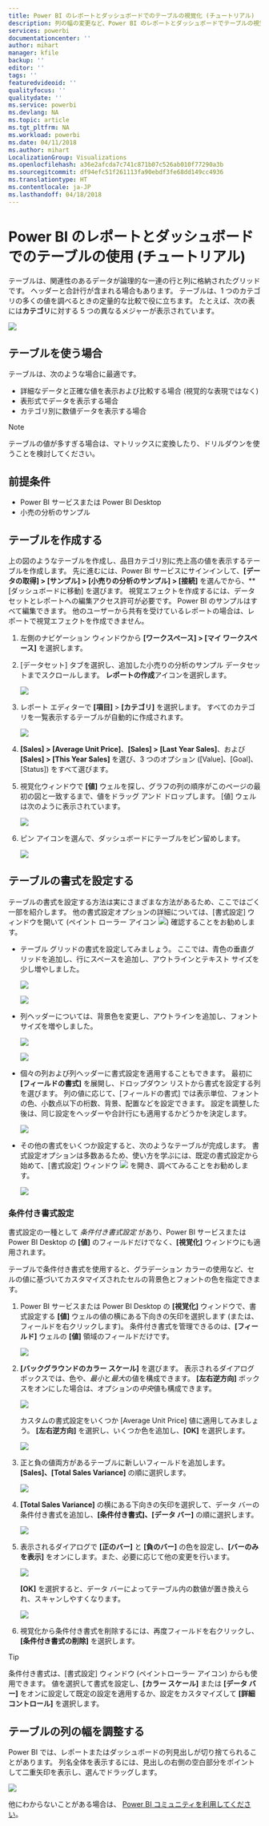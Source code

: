 ```yaml
---
title: Power BI のレポートとダッシュボードでのテーブルの視覚化 (チュートリアル)
description: 列の幅の変更など、Power BI のレポートとダッシュボードでテーブルの視覚化を使うときのチュートリアルです。
services: powerbi
documentationcenter: ''
author: mihart
manager: kfile
backup: ''
editor: ''
tags: ''
featuredvideoid: ''
qualityfocus: ''
qualitydate: ''
ms.service: powerbi
ms.devlang: NA
ms.topic: article
ms.tgt_pltfrm: NA
ms.workload: powerbi
ms.date: 04/11/2018
ms.author: mihart
LocalizationGroup: Visualizations
ms.openlocfilehash: a36e2afcda7c741c871b07c526ab010f77290a3b
ms.sourcegitcommit: df94efc51f261113fa90ebdf3fe68dd149cc4936
ms.translationtype: HT
ms.contentlocale: ja-JP
ms.lasthandoff: 04/18/2018
---
```

# <a name="working-with-tables-in-power-bi-reports-and-dashboards-tutorial"></a>Power BI のレポートとダッシュボードでのテーブルの使用 (チュートリアル)
テーブルは、関連性のあるデータが論理的な一連の行と列に格納されたグリッドです。 ヘッダーと合計行が含まれる場合もあります。 テーブルは、1 つのカテゴリの多くの値を調べるときの定量的な比較で役に立ちます。 たとえば、次の表には**カテゴリ**に対する 5 つの異なるメジャーが表示されています。

![](media/power-bi-visualization-tables/table.png)

## <a name="when-to-use-a-table"></a>テーブルを使う場合
テーブルは、次のような場合に最適です。

* 詳細なデータと正確な値を表示および比較する場合 (視覚的な表現ではなく)
* 表形式でデータを表示する場合
* カテゴリ別に数値データを表示する場合   

> [!NOTE]
> テーブルの値が多すぎる場合は、マトリックスに変換したり、ドリルダウンを使うことを検討してください。
> 
> 
## <a name="prerequisites"></a>前提条件
 - Power BI サービスまたは Power BI Desktop
 - 小売の分析のサンプル


## <a name="create-a-table"></a>テーブルを作成する
上の図のようなテーブルを作成し、品目カテゴリ別に売上高の値を表示するテーブルを作成します。 先に進むには、Power BI サービスにサインインして、**[データの取得] \> [サンプル] \> [小売りの分析のサンプル] > [接続]** を選んでから、**[ダッシュボードに移動] を選びます。 視覚エフェクトを作成するには、データセットとレポートへの編集アクセス許可が必要です。 Power BI のサンプルはすべて編集できます。 他のユーザーから共有を受けているレポートの場合は、レポートで視覚エフェクトを作成できません。

1. 左側のナビゲーション ウィンドウから **[ワークスペース] > [マイ ワークスペース]** を選択します。    
2. [データセット] タブを選択し、追加した小売りの分析のサンプル データセットまでスクロールします。  **レポートの作成**アイコンを選択します。
   
    ![](media/power-bi-visualization-tables/power-bi-create-report.png)
2. レポート エディターで **[項目]** > **[カテゴリ]** を選択します。  すべてのカテゴリを一覧表示するテーブルが自動的に作成されます。
   
    ![](media/power-bi-visualization-tables/power-bi-table1.png)
3. **[Sales] > [Average Unit Price]**、**[Sales] > [Last Year Sales]**、および **[Sales] > [This Year Sales]** を選び、3 つのオプション ([Value]、[Goal]、[Status]) をすべて選びます。   
4. 視覚化ウィンドウで **[値]** ウェルを探し、グラフの列の順序がこのページの最初の図と一致するまで、値をドラッグ アンド ドロップします。  [値] ウェルは次のように表示されています。
   
    ![](media/power-bi-visualization-tables/power-bi-table2.png)
5. ピン アイコンを選んで、ダッシュボードにテーブルをピン留めします。  
   
     ![](media/power-bi-visualization-tables/pbi_pintile.png)

## <a name="format-the-table"></a>テーブルの書式を設定する
テーブルの書式を設定する方法は実にさまざまな方法があるため、ここではごく一部を紹介します。 他の書式設定オプションの詳細については、[書式設定] ウィンドウを開いて (ペイント ローラー アイコン ![](media/power-bi-visualization-tables/power-bi-format.png)) 確認することをお勧めします。

* テーブル グリッドの書式を設定してみましょう。 ここでは、青色の垂直グリッドを追加し、行にスペースを追加し、アウトラインとテキスト サイズを少し増やしました。
  
    ![](media/power-bi-visualization-tables/power-bi-table-gridnew.png)
  
    ![](media/power-bi-visualization-tables/power-bi-table-grid3.png)
* 列ヘッダーについては、背景色を変更し、アウトラインを追加し、フォント サイズを増やしました。 
  
    ![](media/power-bi-visualization-tables/power-bi-table-column-headers.png)

  
    ![](media/power-bi-visualization-tables/power-bi-table-column2.png)

* 個々の列および列ヘッダーに書式設定を適用することもできます。 最初に **[フィールドの書式]** を展開し、ドロップダウン リストから書式を設定する列を選びます。 列の値に応じて、[フィールドの書式] では表示単位、フォントの色、小数点以下の桁数、背景、配置などを設定できます。 設定を調整した後は、同じ設定をヘッダーや合計行にも適用するかどうかを決定します。

    ![](media/power-bi-visualization-tables/power-bi-field-formatting.png)

* その他の書式をいくつか設定すると、次のようなテーブルが完成します。 書式設定オプションは多数あるため、使い方を学ぶには、既定の書式設定から始めて、[書式設定] ウィンドウ ![](media/power-bi-visualization-tables/power-bi-format.png) を開き、調べてみることをお勧めします。 
  
    ![](media/power-bi-visualization-tables/power-bi-table-format.png)

### <a name="conditional-formatting"></a>条件付き書式設定
書式設定の一種として *条件付き書式設定* があり、Power BI サービスまたは Power BI Desktop の **[値]** のフィールドだけでなく、**[視覚化]** ウィンドウにも適用されます。 

テーブルで条件付き書式を使用すると、グラデーション カラーの使用など、セルの値に基づいてカスタマイズされたセルの背景色とフォントの色を指定できます。 

1. Power BI サービスまたは Power BI Desktop の **[視覚化]** ウィンドウで、書式設定する **[値]** ウェルの値の横にある下向きの矢印を選択します (または、フィールドを右クリックします)。 条件付き書式を管理できるのは、**[フィールド]** ウェルの **[値]** 領域のフィールドだけです。
   
    ![](media/power-bi-visualization-tables/power-bi-conditional-formatting-background.png)
2. **[バックグラウンドのカラー スケール]** を選びます。 表示されるダイアログ ボックスでは、色や、*最小*と*最大*の値を構成できます。 **[左右逆方向]** ボックスをオンにした場合は、オプションの*中央*値も構成できます。
   
    ![](media/power-bi-visualization-tables/power-bi-conditional-formatting-background2.png)
   
    カスタムの書式設定をいくつか [Average Unit Price] 値に適用してみましょう。 **[左右逆方向]** を選択し、いくつか色を追加し、**[OK]** を選択します。 
   
    ![](media/power-bi-visualization-tables/power-bi-conditional-formatting-data-background.png)
3. 正と負の値両方があるテーブルに新しいフィールドを追加します。  **[Sales]、[Total Sales Variance]** の順に選択します。 
   
    ![](media/power-bi-visualization-tables/power-bi-conditional-formatting2.png)
4. **[Total Sales Variance]** の横にある下向きの矢印を選択して、データ バーの条件付き書式を追加し、**[条件付き書式]、[データ バー]** の順に選択します。
   
    ![](media/power-bi-visualization-tables/power-bi-conditional-formatting-data-bars.png)
5. 表示されるダイアログで **[正のバー]** と **[負のバー]** の色を設定し、**[バーのみを表示]** をオンにします。また、必要に応じて他の変更を行います。
   
    ![](media/power-bi-visualization-tables/power-bi-data-bars.png)
   
    **[OK]** を選択すると、データ バーによってテーブル内の数値が置き換えられ、スキャンしやすくなります。
   
    ![](media/power-bi-visualization-tables/power-bi-conditional-formatting-data-bars2.png)
6. 視覚化から条件付き書式を削除するには、再度フィールドを右クリックし、**[条件付き書式の削除]** を選択します。

> [!TIP]
> 条件付き書式は、[書式設定] ウィンドウ (ペイントローラー アイコン) からも使用できます。 値を選択して書式を設定し、**[カラー スケール]** または **[データ バー]** をオンに設定して既定の設定を適用するか、設定をカスタマイズして **[詳細コントロール]** を選択します。
> 
> 

## <a name="adjust-the-column-width-of-a-table"></a>テーブルの列の幅を調整する
Power BI では、レポートまたはダッシュボードの列見出しが切り捨てられることがあります。 列名全体を表示するには、見出しの右側の空白部分をポイントして二重矢印を表示し、選んでドラッグします。

![](media/power-bi-visualization-tables/resizetable.gif)

他にわからないことがある場合は、 [Power BI コミュニティを利用してください](http://community.powerbi.com/)。

